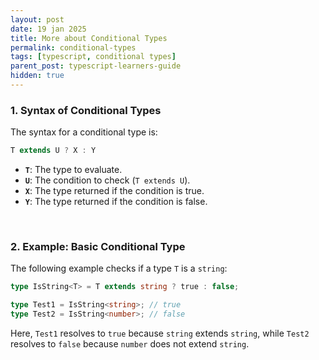 ```yaml
---
layout: post
date: 19 jan 2025
title: More about Conditional Types
permalink: conditional-types
tags: [typescript, conditional types]
parent_post: typescript-learners-guide
hidden: true
---
```


### **1. Syntax of Conditional Types**

The syntax for a conditional type is:

```typescript
T extends U ? X : Y
```

- **`T`**: The type to evaluate.
- **`U`**: The condition to check (`T extends U`).
- **`X`**: The type returned if the condition is true.
- **`Y`**: The type returned if the condition is false.

<br>

### **2. Example: Basic Conditional Type**

The following example checks if a type `T` is a `string`:

```typescript
type IsString<T> = T extends string ? true : false;

type Test1 = IsString<string>; // true
type Test2 = IsString<number>; // false
```

Here, `Test1` resolves to `true` because `string` extends `string`, while `Test2` resolves to `false` because `number` does not extend `string`.

